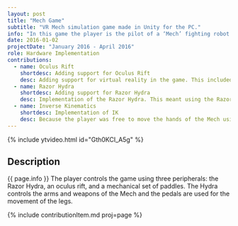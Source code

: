 ```yaml
---
layout: post
title: "Mech Game"
subtitle: "VR Mech simulation game made in Unity for the PC."
info: "In this game the player is the pilot of a ‘Mech’ fighting robot who has to protect themselves from the hordes of enemies that approach from all directions while also walking to beacons that have to be lit to complete the game."
date: 2016-01-02
projectDate: "January 2016 - April 2016"
role: Hardware Implementation
contributions:
  - name: Oculus Rift
    shortdesc: Adding support for Oculus Rift
    desc: Adding support for virtual reality in the game. This included seting it up to work with the Oculus Rift and making sure it worked correctly in the game.
  - name: Razor Hydra
    shortdesc: Adding support for Razor Hydra
    desc: Implementation of the Razor Hydra. This meant using the Razor Hydra API and integrating it into the game. At the time of development the Hydras had already been discontinued which made development a little harder.
  - name: Inverse Kinematics
    shortdesc: Implementation of IK
    desc: Because the player was free to move the hands of the Mech using the Razor Hydras I had to implement IK to make the arms of the mech react to the movements of the player as good as possible. This can be viewed <a href="https://www.youtube.com/watch?v=A-OfPg-s0TE" target="_blank">on youtube</a>.
---
```

{% include ytvideo.html id="Gth0KCI_A5g" %}

## Description
{{ page.info }} The player controls the game using three peripherals: the Razor Hydra, an oculus rift, and a mechanical set of paddles. The Hydra controls the arms and weapons of the Mech and the pedals are used for the movement of the legs.

{% include contributionItem.md proj=page %} 
